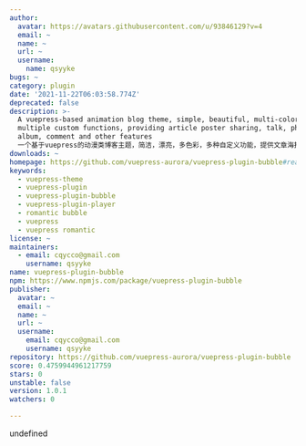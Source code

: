 ```yaml
---
author:
  avatar: https://avatars.githubusercontent.com/u/93846129?v=4
  email: ~
  name: ~
  url: ~
  username:
    name: qsyyke
bugs: ~
category: plugin
date: '2021-11-22T06:03:58.774Z'
deprecated: false
description: >-
  A vuepress-based animation blog theme, simple, beautiful, multi-color,
  multiple custom functions, providing article poster sharing, talk, photo
  album, comment and other features
  一个基于vuepress的动漫类博客主题，简洁，漂亮，多色彩，多种自定义功能，提供文章海报分享，说说，相册，评论等特色功�?
downloads: ~
homepage: https://github.com/vuepress-aurora/vuepress-plugin-bubble#readme
keywords:
  - vuepress-theme
  - vuepress-plugin
  - vuepress-plugin-bubble
  - vuepress-plugin-player
  - romantic bubble
  - vuepress
  - vuepress romantic
license: ~
maintainers:
  - email: cqycco@gmail.com
    username: qsyyke
name: vuepress-plugin-bubble
npm: https://www.npmjs.com/package/vuepress-plugin-bubble
publisher:
  avatar: ~
  email: ~
  name: ~
  url: ~
  username:
    email: cqycco@gmail.com
    username: qsyyke
repository: https://github.com/vuepress-aurora/vuepress-plugin-bubble
score: 0.4759944961217759
stars: 0
unstable: false
version: 1.0.1
watchers: 0

---
```


undefined